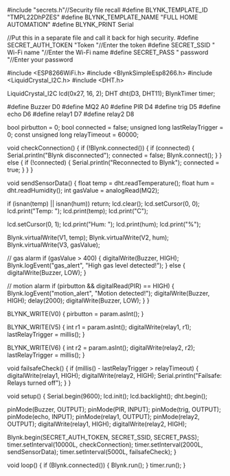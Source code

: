 #include "secrets.h"//Security file recall 
#define BLYNK_TEMPLATE_ID "TMPL22DhPZES"
#define BLYNK_TEMPLATE_NAME "FULL HOME AUTOMATION"
#define BLYNK_PRINT Serial

//Put this in a separate file and call it back for high security.
#define SECRET_AUTH_TOKEN "Token "//Enter the token
#define SECRET_SSID " Wi-Fi name "//Enter the Wi-Fi name
#define SECRET_PASS " password "//Enter your password

#include <ESP8266WiFi.h>
#include <BlynkSimpleEsp8266.h>
#include <LiquidCrystal_I2C.h>
#include <DHT.h>

LiquidCrystal_I2C lcd(0x27, 16, 2);
DHT dht(D3, DHT11);
BlynkTimer timer;

#define Buzzer D0
#define MQ2 A0
#define PIR D4
#define trig D5
#define echo D6
#define relay1 D7
#define relay2 D8

bool pirbutton = 0;
bool connected = false;
unsigned long lastRelayTrigger = 0;
const unsigned long relayTimeout = 60000;

void checkConnection() {
if (!Blynk.connected()) {
if (connected) {
Serial.println("Blynk disconnected");
connected = false;
Blynk.connect();
}
} else {
if (!connected) {
Serial.println("Reconnected to Blynk");
connected = true;
}
}
}

void sendSensorData() {
float temp = dht.readTemperature();
float hum = dht.readHumidity();
int gasValue = analogRead(MQ2);

if (isnan(temp) || isnan(hum)) return;
lcd.clear();
lcd.setCursor(0, 0);
lcd.print("Temp: ");
lcd.print(temp);
lcd.print("C");

lcd.setCursor(0, 1);
lcd.print("Hum: ");
lcd.print(hum);
lcd.print("%");

Blynk.virtualWrite(V1, temp);
Blynk.virtualWrite(V2, hum);
Blynk.virtualWrite(V3, gasValue);

// gas alarm
if (gasValue > 400) {
digitalWrite(Buzzer, HIGH);
Blynk.logEvent("gas_alert", "High gas level detected!");
} else {
digitalWrite(Buzzer, LOW);
}


// motion alarm
if (pirbutton && digitalRead(PIR) == HIGH) {
Blynk.logEvent("motion_alert", "Motion detected!");
digitalWrite(Buzzer, HIGH);
delay(2000);
digitalWrite(Buzzer, LOW);
}
}

BLYNK_WRITE(V0) {
pirbutton = param.asInt();
}

BLYNK_WRITE(V5) {
int r1 = param.asInt();
digitalWrite(relay1, r1);
lastRelayTrigger = millis();
}

BLYNK_WRITE(V6) {
int r2 = param.asInt();
digitalWrite(relay2, r2);
lastRelayTrigger = millis();
}

void failsafeCheck() {
if (millis() - lastRelayTrigger > relayTimeout) {
digitalWrite(relay1, HIGH);
digitalWrite(relay2, HIGH);
Serial.println("Failsafe: Relays turned off");
}
}

void setup() {
Serial.begin(9600);
lcd.init();
lcd.backlight();
dht.begin();

pinMode(Buzzer, OUTPUT);
pinMode(PIR, INPUT);
pinMode(trig, OUTPUT);
pinMode(echo, INPUT);
pinMode(relay1, OUTPUT);
pinMode(relay2, OUTPUT);
digitalWrite(relay1, HIGH);
digitalWrite(relay2, HIGH);

Blynk.begin(SECRET_AUTH_TOKEN, SECRET_SSID, SECRET_PASS);
timer.setInterval(10000L, checkConnection);
timer.setInterval(2000L, sendSensorData);
timer.setInterval(5000L, failsafeCheck);
}

void loop() {
if (Blynk.connected()) {
Blynk.run();
}
timer.run();
}
